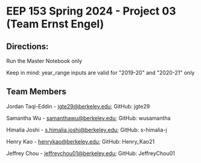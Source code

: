 # EEP 153 Spring 2024 - Project 03 (Team Ernst Engel)

## Directions:
Run the Master Notebook only

Keep in mind: year_range inputs are valid for "2019-20" and "2020-21" only

## Team Members
Jordan Taqi-Eddin - jgte29@berkeley.edu; GitHub: jgte29

Samantha Wu - samanthawu@berkeley.edu; GitHub: wusamantha

Himalia Joshi - s.himalia.joshi@berkeley.edu; GitHub: s-himalia-j

Henry Kao - henrykao@berkeley.edu; GitHub: Henry_Kao21

Jeffrey Chou - jeffreychou01@berkeley.edu; GitHub: JeffreyChou01
